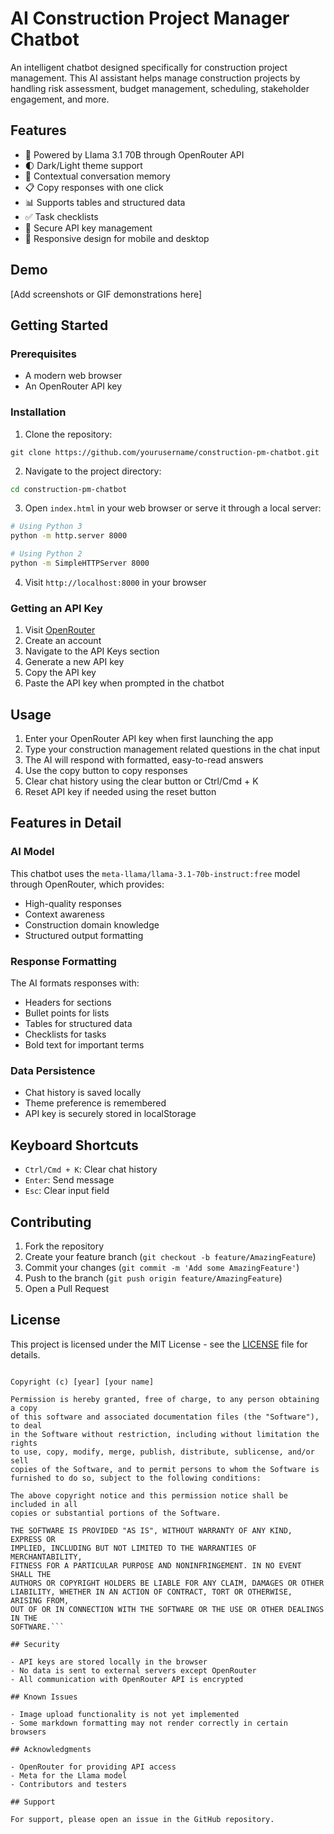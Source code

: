# AI Construction Project Manager Chatbot

An intelligent chatbot designed specifically for construction project management. This AI assistant helps manage construction projects by handling risk assessment, budget management, scheduling, stakeholder engagement, and more.

## Features

- 🤖 Powered by Llama 3.1 70B through OpenRouter API
- 🌓 Dark/Light theme support
- 💬 Contextual conversation memory
- 📋 Copy responses with one click
- 📊 Supports tables and structured data
- ✅ Task checklists
- 🔑 Secure API key management
- 📱 Responsive design for mobile and desktop

## Demo

[Add screenshots or GIF demonstrations here]

## Getting Started

### Prerequisites

- A modern web browser
- An OpenRouter API key

### Installation

1. Clone the repository:
```
git clone https://github.com/yourusername/construction-pm-chatbot.git
```

2. Navigate to the project directory:
```bash
cd construction-pm-chatbot
```

3. Open `index.html` in your web browser or serve it through a local server:
```bash
# Using Python 3
python -m http.server 8000

# Using Python 2
python -m SimpleHTTPServer 8000
```

4. Visit `http://localhost:8000` in your browser

### Getting an API Key

1. Visit [OpenRouter](https://openrouter.ai/)
2. Create an account
3. Navigate to the API Keys section
4. Generate a new API key
5. Copy the API key
6. Paste the API key when prompted in the chatbot

## Usage

1. Enter your OpenRouter API key when first launching the app
2. Type your construction management related questions in the chat input
3. The AI will respond with formatted, easy-to-read answers
4. Use the copy button to copy responses
5. Clear chat history using the clear button or Ctrl/Cmd + K
6. Reset API key if needed using the reset button

## Features in Detail

### AI Model
This chatbot uses the `meta-llama/llama-3.1-70b-instruct:free` model through OpenRouter, which provides:
- High-quality responses
- Context awareness
- Construction domain knowledge
- Structured output formatting

### Response Formatting
The AI formats responses with:
- Headers for sections
- Bullet points for lists
- Tables for structured data
- Checklists for tasks
- Bold text for important terms

### Data Persistence
- Chat history is saved locally
- Theme preference is remembered
- API key is securely stored in localStorage

## Keyboard Shortcuts

- `Ctrl/Cmd + K`: Clear chat history
- `Enter`: Send message
- `Esc`: Clear input field

## Contributing

1. Fork the repository
2. Create your feature branch (`git checkout -b feature/AmazingFeature`)
3. Commit your changes (`git commit -m 'Add some AmazingFeature'`)
4. Push to the branch (`git push origin feature/AmazingFeature`)
5. Open a Pull Request

## License

This project is licensed under the MIT License - see the [LICENSE](LICENSE) file for details.

```MIT License

Copyright (c) [year] [your name]

Permission is hereby granted, free of charge, to any person obtaining a copy
of this software and associated documentation files (the "Software"), to deal
in the Software without restriction, including without limitation the rights
to use, copy, modify, merge, publish, distribute, sublicense, and/or sell
copies of the Software, and to permit persons to whom the Software is
furnished to do so, subject to the following conditions:

The above copyright notice and this permission notice shall be included in all
copies or substantial portions of the Software.

THE SOFTWARE IS PROVIDED "AS IS", WITHOUT WARRANTY OF ANY KIND, EXPRESS OR
IMPLIED, INCLUDING BUT NOT LIMITED TO THE WARRANTIES OF MERCHANTABILITY,
FITNESS FOR A PARTICULAR PURPOSE AND NONINFRINGEMENT. IN NO EVENT SHALL THE
AUTHORS OR COPYRIGHT HOLDERS BE LIABLE FOR ANY CLAIM, DAMAGES OR OTHER
LIABILITY, WHETHER IN AN ACTION OF CONTRACT, TORT OR OTHERWISE, ARISING FROM,
OUT OF OR IN CONNECTION WITH THE SOFTWARE OR THE USE OR OTHER DEALINGS IN THE
SOFTWARE.```

## Security

- API keys are stored locally in the browser
- No data is sent to external servers except OpenRouter
- All communication with OpenRouter API is encrypted

## Known Issues

- Image upload functionality is not yet implemented
- Some markdown formatting may not render correctly in certain browsers

## Acknowledgments

- OpenRouter for providing API access
- Meta for the Llama model
- Contributors and testers

## Support

For support, please open an issue in the GitHub repository.
